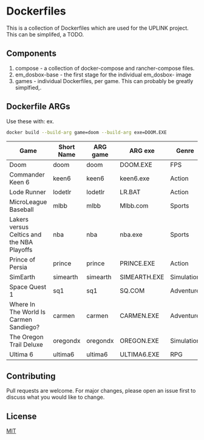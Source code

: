 # Dockerfiles

This is a collection of Dockerfiles which are used for the UPLINK project. This can be simplifed, a TODO.

## Components

1. compose - a collection of docker-compose and rancher-compose files.
2. em_dosbox-base - the first stage for the individual em_dosbox-<game> image
3. games - individual Dockerfiles, per game. This can probably be greatly simplfied,.

## Dockerfile ARGs
Use these with: ex.

```bash
docker build --build-arg game=doom --build-arg exe=DOOM.EXE
```

| Game | Short Name | ARG game | ARG exe | Genre |
| --- | --- | --- | --- | --- |
| Doom | doom | doom | DOOM.EXE | FPS |
| Commander Keen 6 | keen6 | keen6 | keen6.exe | Action |
| Lode Runner | lodetlr | lodetlr | LR.BAT | Action |
| MicroLeague Baseball | mlbb | mlbb | Mlbb.com | Sports |
| Lakers versus Celtics and the NBA Playoffs | nba | nba | nba.exe | Sports |
| Prince of Persia | prince | prince | PRINCE.EXE | Action |
| SimEarth | simearth | simearth | SIMEARTH.EXE | Simulation |
| Space Quest 1 | sq1 | sq1 | SQ.COM | Adventure |
| Where In The World Is Carmen Sandiego? | carmen | carmen | CARMEN.EXE | Adventure |
| The Oregon Trail Deluxe | oregondx | oregondx | OREGON.EXE | Simulation |
| Ultima 6 | ultima6 | ultima6 | ULTIMA6.EXE | RPG |



## Contributing
Pull requests are welcome. For major changes, please open an issue first to discuss what you would like to change.


## License
[MIT](https://choosealicense.com/licenses/mit/)